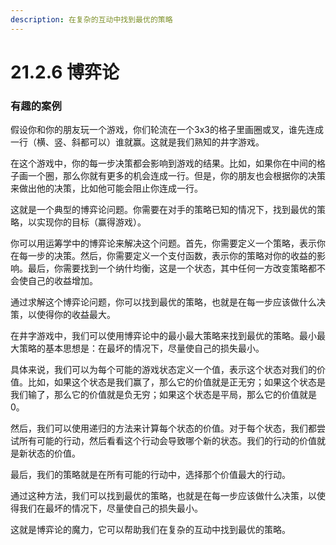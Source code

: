 ```yaml
---
description: 在复杂的互动中找到最优的策略
---
```


# 21.2.6 博弈论

### 有趣的案例

假设你和你的朋友玩一个游戏，你们轮流在一个3x3的格子里画圈或叉，谁先连成一行（横、竖、斜都可以）谁就赢。这就是我们熟知的井字游戏。

在这个游戏中，你的每一步决策都会影响到游戏的结果。比如，如果你在中间的格子画一个圈，那么你就有更多的机会连成一行。但是，你的朋友也会根据你的决策来做出他的决策，比如他可能会阻止你连成一行。

这就是一个典型的博弈论问题。你需要在对手的策略已知的情况下，找到最优的策略，以实现你的目标（赢得游戏）。

你可以用运筹学中的博弈论来解决这个问题。首先，你需要定义一个策略，表示你在每一步的决策。然后，你需要定义一个支付函数，表示你的策略对你的收益的影响。最后，你需要找到一个纳什均衡，这是一个状态，其中任何一方改变策略都不会使自己的收益增加。

通过求解这个博弈论问题，你可以找到最优的策略，也就是在每一步应该做什么决策，以使得你的收益最大。



在井字游戏中，我们可以使用博弈论中的最小最大策略来找到最优的策略。最小最大策略的基本思想是：在最坏的情况下，尽量使自己的损失最小。

具体来说，我们可以为每个可能的游戏状态定义一个值，表示这个状态对我们的价值。比如，如果这个状态是我们赢了，那么它的价值就是正无穷；如果这个状态是我们输了，那么它的价值就是负无穷；如果这个状态是平局，那么它的价值就是0。

然后，我们可以使用递归的方法来计算每个状态的价值。对于每个状态，我们都尝试所有可能的行动，然后看看这个行动会导致哪个新的状态。我们的行动的价值就是新状态的价值。

最后，我们的策略就是在所有可能的行动中，选择那个价值最大的行动。

通过这种方法，我们可以找到最优的策略，也就是在每一步应该做什么决策，以使得我们在最坏的情况下，尽量使自己的损失最小。

这就是博弈论的魔力，它可以帮助我们在复杂的互动中找到最优的策略。





